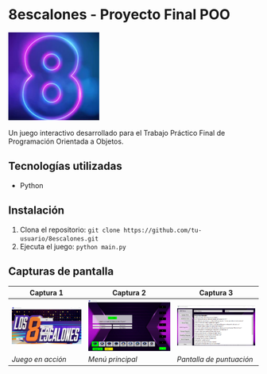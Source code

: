 # 8escalones - Proyecto Final POO

![Logo del proyecto](Images/WindowIcon.png)

Un juego interactivo desarrollado para el Trabajo Práctico Final de Programación Orientada a Objetos.

## Tecnologías utilizadas
- Python

## Instalación
1. Clona el repositorio: `git clone https://github.com/tu-usuario/8escalones.git`
2. Ejecuta el juego: `python main.py`

## Capturas de pantalla
| Captura 1 | Captura 2 | Captura 3 |
|-----------|-----------|-----------|
| ![Imagen 1](Imagenes-ingame/Screenshot_1.png) | ![Imagen 2](Imagenes-ingame/Screenshot_2.png) | ![Imagen 3](Imagenes-ingame/Screenshot_3.png) |
| *Juego en acción* | *Menú principal* | *Pantalla de puntuación* |

